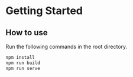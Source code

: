 # Getting Started

## How to use

Run the following commands in the root directory.

```bash
npm install
npm run build
npm run serve
```
